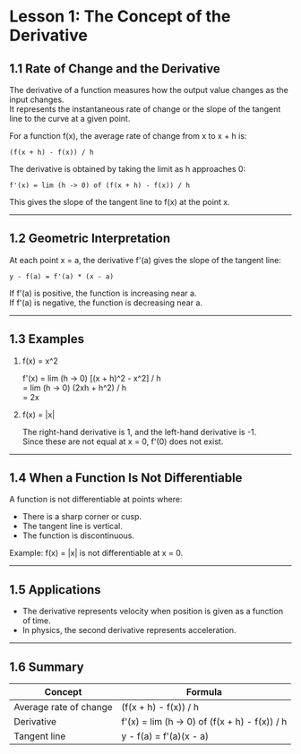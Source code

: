 # Lesson 1: The Concept of the Derivative

## 1.1 Rate of Change and the Derivative

The derivative of a function measures how the output value changes as the input changes.  
It represents the instantaneous rate of change or the slope of the tangent line to the curve at a given point.

For a function f(x), the average rate of change from x to x + h is:

    (f(x + h) - f(x)) / h

The derivative is obtained by taking the limit as h approaches 0:

    f'(x) = lim (h -> 0) of (f(x + h) - f(x)) / h

This gives the slope of the tangent line to f(x) at the point x.

---

## 1.2 Geometric Interpretation

At each point x = a, the derivative f'(a) gives the slope of the tangent line:

    y - f(a) = f'(a) * (x - a)

If f'(a) is positive, the function is increasing near a.  
If f'(a) is negative, the function is decreasing near a.

---

## 1.3 Examples

1. f(x) = x^2

   f'(x) = lim (h -> 0) [(x + h)^2 - x^2] / h  
          = lim (h -> 0) (2xh + h^2) / h  
          = 2x

2. f(x) = |x|

   The right-hand derivative is 1, and the left-hand derivative is -1.  
   Since these are not equal at x = 0, f'(0) does not exist.

---

## 1.4 When a Function Is Not Differentiable

A function is not differentiable at points where:
- There is a sharp corner or cusp.
- The tangent line is vertical.
- The function is discontinuous.

Example: f(x) = |x| is not differentiable at x = 0.

---

## 1.5 Applications

- The derivative represents velocity when position is given as a function of time.
- In physics, the second derivative represents acceleration.

---

## 1.6 Summary

| Concept | Formula |
|----------|----------|
| Average rate of change | (f(x + h) - f(x)) / h |
| Derivative | f'(x) = lim (h -> 0) of (f(x + h) - f(x)) / h |
| Tangent line | y - f(a) = f'(a)(x - a) |